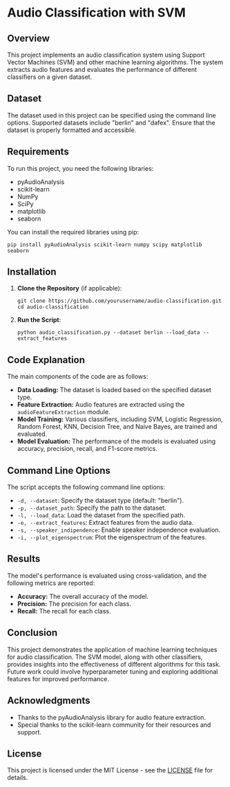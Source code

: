 
<body>
  <h1>Audio Classification with SVM</h1>

  <h2>Overview</h2>
  <p>This project implements an audio classification system using Support Vector Machines (SVM) and other machine learning algorithms. The system extracts audio features and evaluates the performance of different classifiers on a given dataset.</p>

  <h2>Dataset</h2>
  <p>The dataset used in this project can be specified using the command line options. Supported datasets include "berlin" and "dafex". Ensure that the dataset is properly formatted and accessible.</p>

  <h2>Requirements</h2>
  <p>To run this project, you need the following libraries:</p>
  <ul>
      <li>pyAudioAnalysis</li>
      <li>scikit-learn</li>
      <li>NumPy</li>
      <li>SciPy</li>
      <li>matplotlib</li>
      <li>seaborn</li>
  </ul>
  <p>You can install the required libraries using pip:</p>
  <pre><code>pip install pyAudioAnalysis scikit-learn numpy scipy matplotlib seaborn</code></pre>

  <h2>Installation</h2>
  <ol>
      <li><strong>Clone the Repository</strong> (if applicable):
          <pre><code>git clone https://github.com/yourusername/audio-classification.git
cd audio-classification</code></pre>
      </li>
      <li><strong>Run the Script</strong>:
          <pre><code>python audio_classification.py --dataset berlin --load_data --extract_features</code></pre>
      </li>
  </ol>

  <h2>Code Explanation</h2>
  <p>The main components of the code are as follows:</p>
  <ul>
      <li><strong>Data Loading:</strong> The dataset is loaded based on the specified dataset type.</li>
      <li><strong>Feature Extraction:</strong> Audio features are extracted using the <code>audioFeatureExtraction</code> module.</li>
      <li><strong>Model Training:</strong> Various classifiers, including SVM, Logistic Regression, Random Forest, KNN, Decision Tree, and Naive Bayes, are trained and evaluated.</li>
      <li><strong>Model Evaluation:</strong> The performance of the models is evaluated using accuracy, precision, recall, and F1-score metrics.</li>
  </ul>

  <h2>Command Line Options</h2>
  <p>The script accepts the following command line options:</p>
  <ul>
      <li><code>-d, --dataset</code>: Specify the dataset type (default: "berlin").</li>
      <li><code>-p, --dataset_path</code>: Specify the path to the dataset.</li>
      <li><code>-l, --load_data</code>: Load the dataset from the specified path.</li>
      <li><code>-e, --extract_features</code>: Extract features from the audio data.</li>
      <li><code>-s, --speaker_indipendence</code>: Enable speaker independence evaluation.</li>
      <li><code>-i, --plot_eigenspectrum</code>: Plot the eigenspectrum of the features.</li>
  </ul>

  <h2>Results</h2>
  <p>The model's performance is evaluated using cross-validation, and the following metrics are reported:</p>
  <ul>
      <li><strong>Accuracy:</strong> The overall accuracy of the model.</li>
      <li><strong>Precision:</strong> The precision for each class.</li>
      <li><strong>Recall:</strong> The recall for each class.</li>
  </ul>

  <h2>Conclusion</h2>
  <p>This project demonstrates the application of machine learning techniques for audio classification. The SVM model, along with other classifiers, provides insights into the effectiveness of different algorithms for this task. Future work could involve hyperparameter tuning and exploring additional features for improved performance.</p>

  <h2>Acknowledgments</h2>
  <ul>
      <li>Thanks to the pyAudioAnalysis library for audio feature extraction.</li>
      <li>Special thanks to the scikit-learn community for their resources and support.</li>
  </ul>

  <h2>License</h2>
  <p>This project is licensed under the MIT License - see the <a href="LICENSE">LICENSE</a> file for details.</p>
</body>

